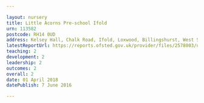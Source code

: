 ```yaml
---

layout: nursery
title: Little Acorns Pre-school Ifold
urn: 113582
postcode: RH14 0UD
address: Kelsey Hall, Chalk Road, Ifold, Loxwood, Billingshurst, West Sussex, RH14 0UD
latestReportUrl: https://reports.ofsted.gov.uk/provider/files/2578003/urn/113582.pdf
teaching: 2
development: 2
leadership: 2
outcomes: 2
overall: 2
date: 01 April 2018 
datePublish: 7 June 2016

---
```

